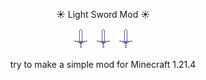 
<div align=center>

:sunny: Light Sword Mod :sunny:

<img src="src/main/resources/assets/lightsword/textures/item/light_sword.png" width="32px" height="32px" />
<img src="src/main/resources/assets/lightsword/textures/item/light_sword.png" width="32px" height="32px" />
<img src="src/main/resources/assets/lightsword/textures/item/light_sword.png" width="32px" height="32px" />

try to make a simple mod for Minecraft 1.21.4

</div>